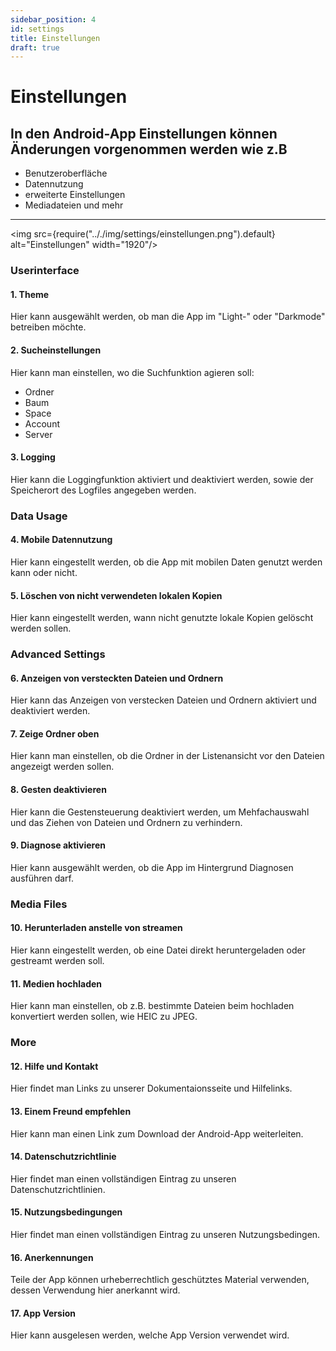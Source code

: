 ```yaml
---
sidebar_position: 4
id: settings
title: Einstellungen
draft: true
---
```


# Einstellungen

## In den Android-App Einstellungen können Änderungen vorgenommen werden wie z.B

- Benutzeroberfläche
- Datennutzung
- erweiterte Einstellungen
- Mediadateien
  und mehr

---

<img src={require(".././img/settings/einstellungen.png").default} alt="Einstellungen" width="1920"/>

### Userinterface

#### 1. Theme

Hier kann ausgewählt werden, ob man die App im "Light-" oder "Darkmode" betreiben möchte.

#### 2. Sucheinstellungen

Hier kann man einstellen, wo die Suchfunktion agieren soll:

- Ordner
- Baum
- Space
- Account
- Server

#### 3. Logging

Hier kann die Loggingfunktion aktiviert und deaktiviert werden, sowie der Speicherort des Logfiles angegeben werden.

### Data Usage

#### 4. Mobile Datennutzung

Hier kann eingestellt werden, ob die App mit mobilen Daten genutzt werden kann oder nicht.

#### 5. Löschen von nicht verwendeten lokalen Kopien

Hier kann eingestellt werden, wann nicht genutzte lokale Kopien gelöscht werden sollen.

### Advanced Settings

#### 6. Anzeigen von versteckten Dateien und Ordnern

Hier kann das Anzeigen von verstecken Dateien und Ordnern aktiviert und deaktiviert werden.

#### 7. Zeige Ordner oben

Hier kann man einstellen, ob die Ordner in der Listenansicht vor den Dateien angezeigt werden sollen.

#### 8. Gesten deaktivieren

Hier kann die Gestensteuerung deaktiviert werden, um Mehfachauswahl und das Ziehen von Dateien und Ordnern zu verhindern.

#### 9. Diagnose aktivieren

Hier kann ausgewählt werden, ob die App im Hintergrund Diagnosen ausführen darf.

### Media Files

#### 10. Herunterladen anstelle von streamen

Hier kann eingestellt werden, ob eine Datei direkt heruntergeladen oder gestreamt werden soll.

#### 11. Medien hochladen

Hier kann man einstellen, ob z.B. bestimmte Dateien beim hochladen konvertiert werden sollen, wie HEIC zu JPEG.

### More

#### 12. Hilfe und Kontakt

Hier findet man Links zu unserer Dokumentaionsseite und Hilfelinks.

#### 13. Einem Freund empfehlen

Hier kann man einen Link zum Download der Android-App weiterleiten.

#### 14. Datenschutzrichtlinie

Hier findet man einen vollständigen Eintrag zu unseren Datenschutzrichtlinien.

#### 15. Nutzungsbedingungen

Hier findet man einen vollständigen Eintrag zu unseren Nutzungsbedingen.

#### 16. Anerkennungen

Teile der App können urheberrechtlich geschütztes Material verwenden, dessen Verwendung hier anerkannt wird.

#### 17. App Version

Hier kann ausgelesen werden, welche App Version verwendet wird.
